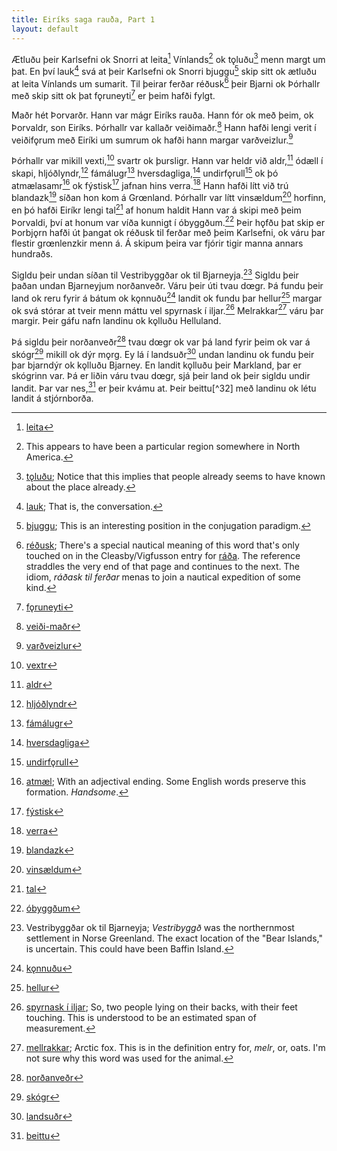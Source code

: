 ```yaml
---
title: Eiríks saga rauða, Part 1
layout: default
---
```


Ætluðu þeir Karlsefni ok Snorri at leita[^1] Vínlands[^2] ok tǫluðu[^3] menn margt um þat. En því lauk[^4] svá at þeir Karlsefni ok Snorri bjuggu[^5] skip sitt ok ætluðu at leita Vínlands um sumarit. Til þeirar ferðar réðusk[^6] þeir Bjarni ok Þórhallr með skip sitt ok þat fǫruneyti[^7] er þeim hafði fylgt.

Maðr hét Þorvarðr. Hann var mágr Eiríks rauða. Hann fór ok með þeim, ok Þorvaldr, son Eiríks. Þórhallr var kallaðr veiðimaðr.[^8] Hann hafði lengi verit í veiðifǫrum með Eiríki um sumrum ok hafði hann margar varðveizlur.[^9]

Þórhallr var mikill vexti,[^10] svartr ok þursligr. Hann var heldr við aldr,[^11] ódæll í skapi, hljóðlyndr,[^12] fámálugr[^13] hversdagliga,[^14] undirfǫrull[^15] ok þó atmælasamr[^16] ok fýstisk[^17] jafnan hins verra.[^18] Hann hafði lítt við trú blandazk[^19] síðan hon kom á Grœnland. Þórhallr var lítt vinsældum[^20] horfinn, en þó hafði Eiríkr lengi tal[^21] af honum haldit Hann var á skipi með þeim Þorvaldi, því at honum var víða kunnigt í óbyggðum.[^22] Þeir hǫfðu þat skip er Þorbjǫrn hafði út þangat ok réðusk til ferðar með þeim Karlsefni, ok váru þar flestir grœnlenzkir menn á. Á skipum þeira var fjórir tigir manna annars hundraðs.

Sigldu þeir undan síðan til Vestribyggðar ok til Bjarneyja.[^23] Sigldu þeir þaðan undan Bjarneyjum norðanveðr. Váru þeir úti tvau dœgr. Þá fundu þeir land ok reru fyrir á bátum ok kǫnnuðu[^24] landit ok fundu þar hellur[^25] margar ok svá stórar at tveir menn máttu vel spyrnask í iljar.[^26] Melrakkar[^27] váru þar margir. Þeir gáfu nafn landinu ok kǫlluðu Helluland.

Þá sigldu þeir norðanveðr[^28] tvau dœgr ok var þá land fyrir þeim ok var á skógr[^29] mikill ok dýr mǫrg. Ey lá í landsuðr[^30] undan landinu ok fundu þeir þar bjarndýr ok kǫlluðu Bjarney. En landit kǫlluðu þeir Markland, þar er skógrinn var. Þá er liðin váru tvau dœgr, sjá þeir land ok þeir sigldu undir landit. Þar var nes,[^31] er þeir kvámu at. Þeir beittu[^32] með landinu ok létu landit á stjórnborða.

[^1]: [leita](https://en.wiktionary.org/wiki/leita#Old_Norse)
[^2]: This appears to have been a particular region somewhere in North America.
[^3]: [tǫluðu](https://en.wiktionary.org/wiki/tala#Etymology_2_5); Notice that this implies that people already seems to have known about the place already.
[^4]: [lauk](https://en.wiktionary.org/wiki/l%C3%BAka#Old_Norse); That is, the conversation.
[^5]: [bjuggu](https://en.wiktionary.org/wiki/b%C3%BAa#Old_Norse); This is an interesting position in the conjugation paradigm.
[^6]: [réðusk](https://en.wiktionary.org/wiki/r%C3%A1%C3%B0a#Old_Norse); There's a special nautical meaning of this word that's only touched on in the Cleasby/Vigfusson entry for [ráða](http://www.germanic-lexicon-project.org/cgi-bin/gmc_search_v3?cmd=viewthis&id=cv:b0486:1). The reference straddles the very end of that page and continues to the next. The idiom, _ráðask til ferðar_ menas to join a nautical expedition of some kind.
[^7]: [fǫruneyti](http://www.germanic-lexicon-project.org/cgi-bin/gmc_search_v3?cmd=viewthis&id=cv:b0185:32)
[^8]: [veiði-maðr](http://www.germanic-lexicon-project.org/cgi-bin/gmc_search_v3?cmd=formquery2&query=veithi+@loose)
[^9]: [varðveizlur](http://www.germanic-lexicon-project.org/cgi-bin/gmc_search_v3?cmd=viewthis&id=cv:b0680:7)
[^10]: [vextr](https://en.wiktionary.org/wiki/vaxa#Old_Norse)
[^11]: [aldr](http://www.germanic-lexicon-project.org/cgi-bin/gmc_search_v3?cmd=formquery2&query=aldr&startrow=1)
[^12]: [hljóðlyndr](http://www.germanic-lexicon-project.org/cgi-bin/gmc_search_v3?cmd=viewthis&id=cv:b0272:20)
[^13]: [fámálugr](http://www.germanic-lexicon-project.org/cgi-bin/gmc_search_v3?cmd=viewthis&id=cv:b0146:46)
[^14]: [hversdagliga](http://www.germanic-lexicon-project.org/cgi-bin/gmc_search_v3?cmd=viewthis&id=cv:b0301:3)
[^15]: [undirfǫrull](http://www.germanic-lexicon-project.org/cgi-bin/gmc_search_v3?cmd=viewthis&id=cv:b0653:15)
[^16]: [atmæl](http://www.germanic-lexicon-project.org/cgi-bin/gmc_search_v3?cmd=viewthis&id=cv:b0030:34); With an adjectival ending. Some English words preserve this formation. _Handsome_.
[^17]: [fýstisk](http://www.germanic-lexicon-project.org/cgi-bin/gmc_search_v3?cmd=viewthis&id=cv:b0184:14)
[^18]: [verra](http://www.germanic-lexicon-project.org/cgi-bin/gmc_search_v3?cmd=viewthis&id=cv:b0699:4)
[^19]: [blandazk](http://www.germanic-lexicon-project.org/cgi-bin/gmc_search_v3?cmd=viewthis&id=cv:b0067:6)
[^20]: [vinsældum](http://www.germanic-lexicon-project.org/cgi-bin/gmc_search_v3?cmd=viewthis&id=cv:b0710:4)
[^21]: [tal](http://www.germanic-lexicon-project.org/cgi-bin/gmc_search_v3?cmd=viewthis&id=cv:b0623:17)

[^22]: [óbyggðum](http://www.germanic-lexicon-project.org/cgi-bin/gmc_search_v3?cmd=viewthis&id=cv:b0658:3)

[^23]: Vestribyggðar ok til Bjarneyja; _Vestribyggð_ was the northernmost settlement in Norse Greenland. The exact location of the "Bear Islands," is uncertain. This could have been Baffin Island.
[^24]: [kǫnnuðu](https://en.wiktionary.org/wiki/kanna#Verb_3)
[^25]: [hellur](http://www.germanic-lexicon-project.org/cgi-bin/gmc_search_v3?cmd=viewthis&id=cv:b0255:10)
[^26]: [spyrnask í iljar](http://www.germanic-lexicon-project.org/cgi-bin/gmc_search_v3?cmd=formquery2&query=spyrna&startrow=1); So, two people lying on their backs, with their feet touching. This is understood to be an estimated span of measurement.
[^27]: [mellrakkar](http://www.germanic-lexicon-project.org/cgi-bin/gmc_search_v3?cmd=viewthis&id=cv:b0424:1); Arctic fox. This is in the definition entry for, _melr_, or, oats. I'm not sure why this word was used for the animal.
[^28]: [norðanveðr](http://www.germanic-lexicon-project.org/cgi-bin/gmc_search_v3?cmd=viewthis&id=cv:b0457:1)
[^29]: [skógr](http://www.germanic-lexicon-project.org/cgi-bin/gmc_search_v3?cmd=viewthis&id=cv:b0555:37)
[^30]: [landsuðr](http://www.germanic-lexicon-project.org/cgi-bin/gmc_search_v3?cmd=viewthis&id=cv:b0372:35)
[^31]: [beittu](http://www.germanic-lexicon-project.org/cgi-bin/gmc_search_v3?cmd=viewthis&id=cv:b0056:31)
